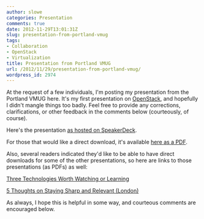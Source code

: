 ```yaml
---
author: slowe
categories: Presentation
comments: true
date: 2012-11-29T13:01:31Z
slug: presentation-from-portland-vmug
tags:
- Collaboration
- OpenStack
- Virtualization
title: Presentation from Portland VMUG
url: /2012/11/29/presentation-from-portland-vmug/
wordpress_id: 2974
---
```


At the request of a few individuals, I'm posting my presentation from the Portland VMUG here. It's my first presentation on [OpenStack](http://www.openstack.org/), and hopefully I didn't mangle things too badly. Feel free to provide any corrections, clarifications, or other feedback in the comments below (courteously, of course).

Here's the presentation [as hosted on SpeakerDeck](https://speakerdeck.com/slowe/understanding-openstack).

For those that would like a direct download, it's available [here as a PDF](/public/dl/2012-11-13-pdx-vmug-ostack-slides.pdf).

Also, several readers indicated they'd like to be able to have direct downloads for some of the other presentations, so here are links to those presentations (as PDFs) as well:

[Three Technologies Worth Watching or Learning](/public/dl/2012-10-23-new-techs-slides.pdf)  

[5 Thoughts on Staying Sharp and Relevant (London)](/public/dl/2012-11-15-ukvmug-slides.pdf)

As always, I hope this is helpful in some way, and courteous comments are encouraged below.
